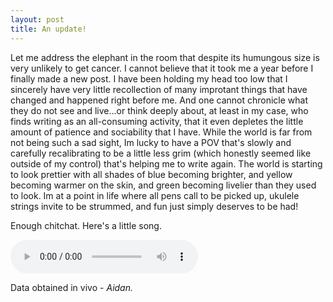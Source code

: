 ```yaml
---
layout: post
title: An update!
---
```


Let me address the elephant in the room that despite its humungous size is very unlikely to get cancer. I cannot believe that it took me a year before I finally made a new post. I have been holding my head too low that I sincerely have very little recollection of many improtant things that have changed and happened right before me. And one cannot chronicle what they do not see and live...or think deeply about, at least in my case, who finds writing as an all-consuming activity, that it even depletes the little amount of patience and sociability that I have. While the world is far from not being such a sad sight, Im lucky to have a POV that's slowly and carefully recalibrating to be a little less grim (which honestly seemed like outside of my control) that's helping me to write again. The world is starting to look prettier with all shades of blue becoming brighter, and yellow becoming warmer on the skin, and green becoming livelier than they used to look. Im at a point in life where all pens call to be picked up, ukulele strings invite to be strummed, and fun just simply deserves to be had!

<p align="justify">
  
Enough chitchat. Here's a little song. 

  <audio controls>
  <source src="images/wedontbeleive.m4a" type="audio/m4a">
</audio>

<p align="justify">

</p>

<p> Data obtained in vivo - <em> Aidan. </em> </p>
